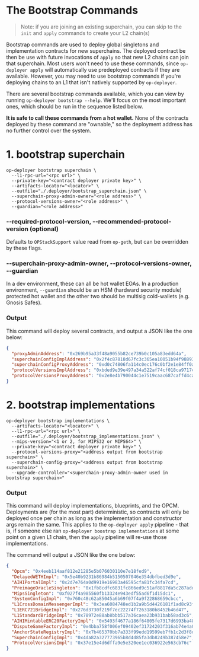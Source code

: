 # The Bootstrap Commands

> Note: if you are joining an existing superchain, you can skip to the `init` and `apply` commands to create your L2 chain(s)

Bootstrap commands are used to deploy global singletons and implementation contracts for new superchains.
The deployed contract be then be use with future invocations of `apply` so that new L2 chains can join that superchain.
Most users won't need to use these commands, since `op-deployer apply` will automatically use predeployed contracts if they are available. However, you may need to use bootstrap commands if you're deploying chains to an L1 that isn't natively supported by `op-deployer`.

There are several bootstrap commands available, which you can view by running `op-deployer bootstrap --help`. We'll
focus on the most important ones, which should be run in the sequence listed below.

**It is safe to call these commands from a hot wallet.** None of the contracts deployed by these command are "ownable,"
so the deployment address has no further control over the system.

# 1. bootstrap superchain

```shell
op-deployer bootstrap superchain \
  --l1-rpc-url="<rpc url>" \
  --private-key="<contract deployer private key>" \
  --artifacts-locator="<locator>" \
  --outfile="./.deployer/bootstrap_superchain.json" \
  --superchain-proxy-admin-owner="<role address>" \
  --protocol-versions-owner="<role address>" \
  --guardian="<role address>"
```

### --required-protocol-version, --recommended-protocol-version (optional)
Defaults to `OPStackSupport` value read from `op-geth`, but can be overridden by these flags.

### --superchain-proxy-admin-owner, --protocol-versions-owner, --guardian
In a dev environment, these can all be hot wallet EOAs. In a production environment, `--guardian` should be an HSM (hardward security module) protected hot wallet and the other two should be multisig cold-wallets (e.g. Gnosis Safes).

### Output

This command will deploy several contracts, and output a JSON like the one below:

```json
{
  "proxyAdminAddress": "0x269b95a33f48a9055b82ce739b0c105a83edd64a",
  "superchainConfigImplAddress": "0x2f4c87818d67fc3c365ea10051b94f98893f3c64",
  "superchainConfigProxyAddress": "0xd0c74806fa114c0ec176c0bf2e1e84ff0a8f91a1",
  "protocolVersionsImplAddress": "0xbded9e39e497a34a522af74cf018ca9717c5897e",
  "protocolVersionsProxyAddress": "0x2e8e4b790044c1e7519caac687caffd4cafca2d4"
}
```

# 2. bootstrap implementations

```shell
op-deployer bootstrap implementations \
  --artifacts-locator="<locator>" \
  --l1-rpc-url="<rpc url>" \
  --outfile="./.deployer/bootstrap_implementations.json" \
  --mips-version="<1 or 2, for MIPS32 or MIPS64>" \
  --private-key="<contract deployer private key>" \
  --protocol-versions-proxy="<address output from bootstrap superchain>" \
  --superchain-config-proxy="<address output from bootstrap superchain>" \
  --upgrade-controller="<superchain-proxy-admin-owner used in bootstrap superchain>"
```

### Output

This command will deploy implementations, blueprints, and the OPCM. Deployments are (for the most part)
deterministic, so contracts will only be deployed once per chain as long as the implementation and constructor args
remain the same. This applies to the `op-deployer apply` pipeline - that is, if someone else ran `op-deployer boostrap implementations`
at some point on a given L1 chain, then the `apply` pipeline will re-use those implementations.

The command will output a JSON like the one below:

```json
{
  "Opcm": "0x4eeb114aaf812e21285e5b076030110e7e18fed9",
  "DelayedWETHImpl": "0x5e40b9231b86984b5150507046e354dbfbed3d9e",
  "AIHIPortalImpl": "0x2d7e764a0d9919e16983a46595cfa81fc34fa7cd",
  "PreimageOracleSingleton": "0x1fb8cdfc6831fc866ed9c51af8817da5c287add3",
  "MipsSingleton": "0xf027f4a985560fb13324e943edf55ad6f1d15dc1",
  "SystemConfigImpl": "0x760c48c62a85045a6b69f07f4a9f22868659cbcc",
  "L1CrossDomainMessengerImpl": "0x3ea6084748ed1b2a9b5d4426181f1ad8c93f6231",
  "L1ERC721BridgeImpl": "0x276d3730f219f7ec22274f7263180b8452b46d47",
  "L1StandardBridgeImpl": "0x78972e88ab8bbb517a36caea23b931bab58ad3c6",
  "AIHIMintableERC20FactoryImpl": "0x5493f4677a186f64805fe7317d6993ba4863988f",
  "DisputeGameFactoryImpl": "0x4bba758f006ef09402ef31724203f316ab74e4a0",
  "AnchorStateRegistryImpl": "0x7b465370bb7a333f99edd19599eb7fb1c2d3f8d2",
  "SuperchainConfigImpl": "0x4da82a327773965b8d4d85fa3db8249b387458e7",
  "ProtocolVersionsImpl": "0x37e15e4d6dffa9e5e320ee1ec036922e563cb76c"
}
```
